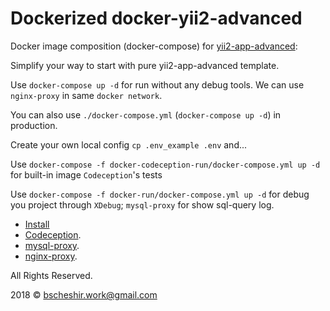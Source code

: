 Dockerized docker-yii2-advanced
===============================

Docker image composition (docker-compose) for [yii2-app-advanced](https://github.com/yiisoft/yii2-app-advanced):

Simplify your way to start with pure yii2-app-advanced template.
 
Use `docker-compose up -d` for run without any debug tools. We can use `nginx-proxy` in same `docker network`.
 
You can also use `./docker-compose.yml` (`docker-compose up -d`) in production.
 
Create your own local config `cp .env_example .env` and...
 
Use `docker-compose -f docker-codeception-run/docker-compose.yml up -d` for built-in image `Codeception`'s tests 

Use `docker-compose -f docker-run/docker-compose.yml up -d` for debug you project through `XDebug`; `mysql-proxy` for show sql-query log.

* [Install](./docs/install.md)
* [Codeception](/docs/codeception.md).
* [mysql-proxy](/docs/mysql-proxy.md).
* [nginx-proxy](/docs/nginx-proxy.md).

All Rights Reserved.

2018 © bscheshir.work@gmail.com
